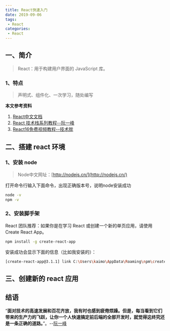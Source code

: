 ```yaml
---
title: React快速入门
date: 2019-09-06
tags:
 - React
categories:
 - React
---
```


## 一、简介

> React：用于构建用户界面的 JavaScript 库。

### 1、特点

> 声明式、组件化、一次学习，随处编写

**本文参考资料**

1. [React中文文档](https://react.docschina.org/)
2. [React 技术栈系列教程--阮一峰](http://www.ruanyifeng.com/blog/2016/09/react-technology-stack.html)
3. [React16免费视频教程--技术胖](https://jspang.com/posts/2019/05/04/new-react-base.html)

## 二、搭建 react 环境

### 1、安装 node

> Node中文网址：[http://nodejs.cn/](http://nodejs.cn/)

打开命令行输入下面命令，出现正确版本号，说明node安装成功

```bash
node -v
npm -v
```

### 2、安装脚手架

React 团队推荐：如果你是在学习 React 或创建一个新的单页应用，请使用 Create React App。

```bash
npm install -g create-react-app
```

安装成功会显示下面的信息（比如我安装的）：

```bash
[create-react-app@3.1.1] link C:\Users\kaimo\AppData\Roaming\npm\create-react-app@ -> C:\Users\kaimo\AppData\Roaming\npm\node_modules\create-react-app\index.js
```

## 三、创建新的 react 应用



## 结语

“**面对技术的高速发展和百花齐放，我有时也感到疲倦烦躁。但是，每当看到它们带来的生产力的飞跃，让你一个人快速搞定前后端的全部开发时，就觉得这终究还是一条正确的道路。**”。--[阮一峰](http://www.ruanyifeng.com/home.html)
